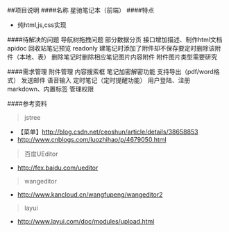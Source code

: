 ##项目说明
####名称
星驰笔记本（前端）
####特点
* 纯html,js,css实现

####待解决的问题
导航树拖拽问题
部分数据分页
接口增加描述、制作html文档apidoc
回收站笔记预览 readonly
建笔记时添加了附件却不保存要定时删除该附件（本地、表）
删除笔记时删除相应笔记图片内容附件
附件图片类型需要研究

####需求管理
附件管理
内容搜索框
笔记加密解密功能
支持导出（pdf/word格式）
发送邮件
语音输入
定时笔记（定时提醒功能）
用户登陆、注册
markdown、内置标签
管理权限


####参考资料
> jstree
* 【菜单】http://blog.csdn.net/ceoshun/article/details/38658853
* http://www.cnblogs.com/luozhihao/p/4679050.html
> 百度UEditor
* http://fex.baidu.com/ueditor
> wangeditor
* http://www.kancloud.cn/wangfupeng/wangeditor2
> layui
* http://www.layui.com/doc/modules/upload.html